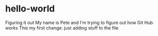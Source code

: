 # hello-world
Figuring it out
My name is Pete and I'm trying to figure out how Git Hub works
This my first change: just adding stuff to the file
